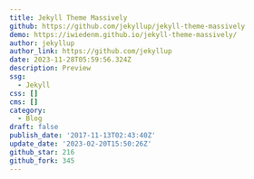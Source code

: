 ```yaml
---
title: Jekyll Theme Massively
github: https://github.com/jekyllup/jekyll-theme-massively
demo: https://iwiedenm.github.io/jekyll-theme-massively/
author: jekyllup
author_link: https://github.com/jekyllup
date: 2023-11-28T05:59:56.324Z
description: Preview
ssg:
  - Jekyll
css: []
cms: []
category:
  - Blog
draft: false
publish_date: '2017-11-13T02:43:40Z'
update_date: '2023-02-20T15:50:26Z'
github_star: 216
github_fork: 345
---
```

